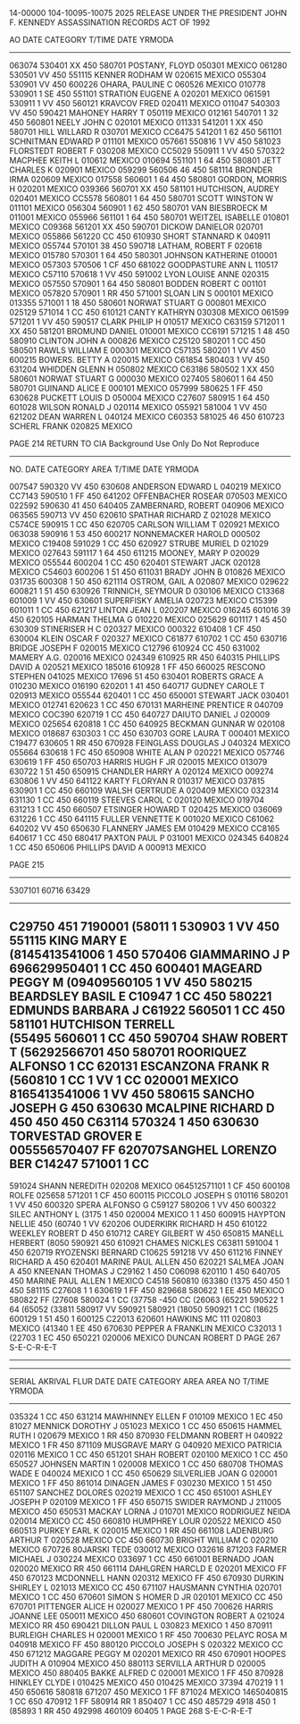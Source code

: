 14-00000
104-10095-10075 2025 RELEASE UNDER THE PRESIDENT JOHN F. KENNEDY ASSASSINATION RECORDS ACT OF 1992

AO	DATE	CATEGORY	T/TIME	DATE	YRMODA
- - - - - - - - - - - - - - - - - - - - - - - - - - - - - - - - - - - - - - - - - - - - - - - - - - - - - - - - - - - - - - - - - - - - - - - - - - - - - - - - - - - - - - - - - - - - - - - - - - - - - - - - - - - - - - - - - - - - - - - - - - - - - - - - - - - - - - - - - - - - - - - - - - - - - - - - - - - - - - - - - - - - - - - - - - - - - - - - - - - - - - - - - - - - - - - - - -
063074	530401		XX	450	580701	POSTANY, FLOYD		050301	MEXICO
061280	530501		VV	450	551115	KENNER RODHAM W	020615	MEXICO
055304	530901		VV	450	600226	OHARA, PAULINE C	060526	MEXICO
010778	530901	1	SE	450	551101	STRATION EUGENE A	020201	MEXICO
061591	530911	1	VV	450	560121	KRAVCOV FRED		020411	MEXICO
011047	540303		VV	450	590421	MAHONEY HARRY T	050119	MEXICO
012161	540701	1	32	450	560801	NEELY JOHN C		020101	MEXICO
011331	541201	1	XX	450	580701	HILL WILLARD R		030701	MEXICO
CC6475	541201	1	62	450	561101	SCHNITMAN EDWARD P	011101	MEXICO
057661	550816	1	VV	450	581023	FLORSTEDT ROBERT F	030208	MEXICO
CC5029	550911	1	VV	450	570322	MACPHEE KEITH L	010612	MEXICO
010694	551101	1	64	450	580801	JETT CHARLES K	020901	MEXICO
059299	560506		46	450	581114	BRONDER IRMA		020609	MEXICO
017558	560601	1	64	450	580801	GORDON, MORRIS H		020201	MEXICO
039366	560701		XX	450	581101	HUTCHISON, AUDREY	020401	MEXICO
CC5578	560801	1	64	450	580701	SCOTT WINSTON W		011101	MEXICO
056304	560901	1	62	450	580701	VAN BIESBROECK M	011001	MEXICO
055966	561101	1	64	450	580701	WEITZEL ISABELLE	010801	MEXICO
C09368	561201		XX	450	590701	DICKOW DANIELOR		020701	MEXICO
055866	561220		CC	450	610930	SHORT STANNARD K	040911	MEXICO
055744	570101		38	450	590718	LATHAM, ROBERT F	020618	MEXICO
015780	570301	1	64	450	580301	JOHNSON KATHERINE	010001	MEXICO
057303	570506	1	CF	450	681022	GOODPASTURE ANN L	110517	MEXICO
C57110	570618	1	VV	450	591002	LYON LOUISE ANNE	020315	MEXICO
057550	570901	1	64	450	580801	BODDEN ROBERT C		001101	MEXICO
057820	570901	1	RR	450	571001	SLOAN LIN S		000101	MEXICO
013355	571001	1	18	450	580601	NORWAT STUART G		000801	MEXICO
025129	571014	1	CC	450	610121	CANTY KATHRYN		030308	MEXICO
061599	571201	1	VV	450	590517	CLARK PHILIP H		010517	MEXICO
C63159	571201	1	XX	450	581201	BROMUND DANIEL		010001	MEXICO
CC6191	571215	1	48	450	580910	CLINTON JOHN A		000826	MEXICO
C25120	580201	1	CC	450	580501	RAWLS WILLIAM E		000301	MEXICO
C57135	580201	1	VV	450	600215	BOWERS. BETTY A		020015	MEXICO
C61854	580403	1	VV	450	631204	WHIDDEN GLENN H		050802	MEXICO
C63186	580502	1	XX	450	580601	NORWAT STUART G		000030	MEXICO
027405	580601	1	64	450	580701	GUINAND ALICE E		000101	MEXICO
057999	580625	1	FF	450	630628	PUCKETT LOUIS D		050004	MEXICO
C27607	580915	1	64	450	601028	WILSON RONALD J		020114	MEXICO
055921	581004	1	VV	450	621202	DEAN WARREN L		040124	MEXICO
C60353	581025		46	450	610723	SCHERL FRANK		020825	MEXICO

PAGE 214
RETURN TO CIA
Background Use Only
Do Not Reproduce
- - - - - - - - - - - - - - - - - - - - - - - - - - - - - - - - - - - - - - - - - - - - - - - - - - - - - - - - - - - - - - - - - - - - - - - - - - - - - - - - - - - - - - - - - - - - - - - - - - - - - - - - - - - - - - - - - - - - - - - - - - - - - - - - - - - - - - - - - - - - - - - - - - - - - - - - - - - - - - - - - - - - - - - - - - - - - - - - - - - - - - - - - - - - - - - - - - -
NO.	DATE	CATEGORY	AREA	T/TIME	DATE	YRMODA

007547	590320		VV	450	630608	ANDERSON EDWARD L	040219		MEXICO
CC7143	590510	1	FF	450	641202	OFFENBACHER ROSEAR	070503		MEXICO
022592	590630		41	450	640405	ZAMBERNARD, ROBERT	040906		MEXICO
063565	590713		VV	450	620610	SPATHAR RICHARD Z	021028		MEXICO
C574CE	590915	1	CC	450	620705	CARLSON WILLIAM T	020921		MEXICO
063038	590916	1	53	450	600217	NONNEMACKER HAROLD	000502		MEXICO
C19408	591029	1	CC	450	620927	STRUBE MURIEL D		021029		MEXICO
027643	591117	1	64	450	611215	MOONEY, MARY P		020029		MEXICO
055544	600204	1	CC	450	620401	STEWART JACK			020128		MEXICO
C54603	600206	1	51	450	611031	BRADY JOHN B			010826		MEXICO
031735	600308	1	50	450	621114	OSTROM, GAIL A		020807		MEXICO
029622	600821	1	51	450	630926	TRINNICH, SEYMOUR D	030106		MEXICO
C13368	601009	1	VV	450	630601	SUPERFISKY AMELIA		020723		MEXICO
C15399	601011	1	CC	450	621217	LINTON JEAN L		020207		MEXICO
016245	601016		39	450	620105	HARMAN THELMA G		010220		MEXICO
025629	601117	1	45	450	630309	STINERISER H C		020327		MEXICO
000322	610408	1	CF	450	630004	KLEIN OSCAR F		020327		MEXICO
C61877	610702	1	CC	450	630716	BRIDGE JOSEPH F		020015		MEXICO
C12796	610924		CC	450	631002	MAMERY A.G.		020016		MEXICO
024349	610925		RR	450	640315	PHILLIPS DAVID A	020521		MEXICO
185016	610928	1	FF	450	660025	RESCONO STEPHEN		041025		MEXICO
17696		51	450	630401	ROBERTS GRACE A		010230		MEXICO
016190	620201	1	41	450	640717	GUDNEY CAROLE T		020913		MEXICO
055544	620401	1	CC	450	650001	STEWART JACK			030401		MEXICO
012741	620623	1	CC	450	670131	MARHEINE PRENTICE R	040709		MEXICO
COC390	620719	1	CC	450	640727	DAIUTO DANIEL J		020009		MEXICO
025654	620818	1	CC	450	640925	BECKMAN GUNNAR W		020108		MEXICO
018687	630303	1	CC	450	630703	GORE LAURA T		000401		MEXICO
C19477	630605	1	RR	450	670928	FEINGLASS DOUGLAS J	040324		MEXICO
055664	630618	1	FC	450	650908	WHITE ALAN P			020221		MEXICO
057746	630619	1	FF	450	650703	HARRIS HUGH F JR	020015		MEXICO
013079	630722	1	51	450	650915	CHANDLER HARRY A		020124		MEXICO
009274	630806	1	VV	450	641122	KARTY FLORYAN R		010317		MEXICO
037815	630901	1	CC	450	660109	WALSH GERTRUDE A		020409		MEXICO
032314	631130	1	CC	450	660119	STEEVES CAROL C		020120		MEXICO
019704	631213	1	CC	450	660507	ETSINGER HOWARD T	020425		MEXICO
036069	631226	1	CC	450	641115	FULLER VENNETTE K	001020		MEXICO
C61062	640202		VV	450	650630	FLANNERY JAMES EM		010429		MEXICO
CC8165	640617	1	CC	450	680417	PAXTON PAUL P		031001		MEXICO
024345	640824	1	CC	450	650606	PHILLIPS DAVID A		000913		MEXICO

PAGE 215

- - - - - - - - - - - - - - - - - - - - - - - - - - - - - - - - - - - - - - - - - - - - - - - - - - - - - - - - - - - - - - - - - - - - - - - - - - - - - - - - - - - - - - - - - - - - - - - - - - - - - - - - - - - - - - - - - - - - - - - - - - - - - - - - - - - - - - - - - - - - - - - - - - - - - - - - - - - - - - - - - - - - - - - - - - - - - - - - - - - - - - - - - - - - - - - - - -
5307101
60716
63429
- - - - - - - - - - - - - - - - - - - - - - - - - - - - - - - - - - - - - - - - - - - - - - - - - - - - - - - - - - - - - - - - - - - - - - - - - - - - - - - - - - - - - - - - - - - - - - - - - - - - - - - - - - - - - - - - - - - - - - - - - - - - - - - - - - - - - - - - - - - - - - - - - - - - - - - - - - - - - - - - - - - - - - - - - - - - - - - - - - - - - - - - - - - - - - - - - -

C29750
451
7190001
(58011
1
530903
1
VV
450
551115
KING MARY E			
(8145413541006
1
450
570406
GIAMMARINO J P		
696629950401
1
CC
450
600401
MAGEARD PEGGY M
(09409560105
1
VV
450
580215
BEARDSLEY BASIL E
C10947
1
CC
450
580221
EDMUNDS BARBARA J
C61922
560501
1
CC
450
581101
HUTCHISON TERRELL		
(55495
560601
1
CC
450
590704
SHAW ROBERT T
(56292566701
450
580701
ROORIQUEZ ALFONSO
1
CC
620131
ESCANZONA FRANK R		
(560810
1
CC
1
VV
1
CC
020001
MEXICO
8165413541006
1
VV
450
580615
SANCHO JOSEPH G
450
630630
MCALPINE RICHARD D		
450
450
450
C63114
570324
1
450
630630
TORVESTAD GROVER E		
005556570407
FF
620707SANGHEL LORENZO BER
C14247
571001
1
CC
-
591024
SHANN NEREDITH
020208
MEXICO
064512571101
1
CF
450
600108
ROLFE
025658
571201
1
CF
450
600115
PICCOLO JOSEPH S
010116
580201
1
VV
450
600320
SPERA ALFONSO G
C59127
580206
1
VV
450
600322
SILEC ANTHONY L
(3175
1
450
020004
MEXICO
1
1
450
600915
HAYPTON NELLIE
450
(60740
1
VV
620206
OUDERKIRK RICHARD H
450
610122
WEEKLEY ROBERT D
450
610712
CAREY GILBERT W
450
650815
MANELL HERBERT
(8050
590921
450
610921
CHAMES NICKLES
C63811
591004
1
450
620719
RYOZENSKI BERNARD
C10625
591218
VV
450
611216
FINNEY RICHARD A
450
620401
MARINE PAUL ALLEN
450
620221
SALMEA JOAN A
450
KNEENAN THOMAS J
C29162
1
450
C06098
620110
1
450
640705
450
MARINE PAUL ALLEN
1
MEXICO
C4518
560810
(63380
(1375
450
450
1
450
581115
C27608
1
1
630619
1
FF
450
829668
580622
1
EE
450
MEXICO
580822
FF
(27608
580024
1
CC
(37758
-450
CC
(26063
(65221
590522
1
64
(65052
(33811
580917
VV
590921
580921
(18050
590921
1
CC
(18625
600129
1
51
450
1
600125
C22013
620601
HAWKINS MC 111
020803
MEXICO
(41340
1
EE
450
670630
PEPPER A FRANKLIN
MEXICO
C32013
1
(22703
1
EC
450
650221
020006
MEXICO
DUNCAN ROBERT D
PAGE 267
S-E-C-R-E-T
- - - - - - - - - - - - - - - - - - - - - - - - - - - - - - - - - - - - - - - - - - - - - - - - - - - - - - - - - - - - - - - - - - - - - - - - - - - - - - - - - - - - - - - - - - - - - - - - - - - - - - - - - - - - - - - - - - - - - - - - - - - - - - - - - - - - - - - - - - - - - - - - - - - - - - - - - - - - - - - - - - - - - - - - - - - - - - - - - - - - - - - - - - - - - - - - - -
- - - - - - - - - - - - - - - - - - - - - - - - - - - - - - - - - - - - - - - - - - - - - - - - - - - - - - - - - - - - - - - - - - - - - - - - - - - - - - - - - - - - - - - - - - - - - - - - - - - - - - - - - - - - - - - - - - - - - - - - - - - - - - - - - - - - - - - - - - - - - - - - - - - - - - - - - - - - - - - - - - - - - - - - - - - - - - - - - - - - - - - - - - - - - - - - - -
SERIAL
AKRIVAL
FLUR
DATE
DATE
CATEGORY
AREA
AREA
NO
T/TIME
YRMODA
- - - - - - - - - - - - - - - - - - - - - - - - - - - - - - - - - - - - - - - - - - - - - - - - - - - - - - - - - - - - - - - - - - - - - - - - - - - - - - - - - - - - - - - - - - - - - - - - - - - - - - - - - - - - - - - - - - - - - - - - - - - - - - - - - - - - - - - - - - - - - - - - - - - - - - - - - - - - - - - - - - - - - - - - - - - - - - - - - - - - - - - - - - - - - - - - - -

035324
1
CC
450
631214
MAWHINNEY ELLEN F
010109
MEXICO
1
EC
450
81027
MENNICK DOROTHY J
051023
MEXICO
1
CC
450
650615
HAMMEL RUTH I
020679
MEXICO
1
RR
450
870930
FELDMANN ROBERT H
040922
MEXICO
1
FR
450
871109
MUSGRAVE MARY G
040920
MEXICO
PATRICIA
020116
MEXICO
1
CC
450
651201
SHAH ROBERT
020100
MEXICO
1
CC
450
650527
JOHNSEN MARTIN 1
020008
MEXICO
1
CC
450
680708
THOMAS WADE E
040024
MEXICO
1
CC
450
650629
SILVERLIEB JOAN G
020001
MEXICO
1
FF
450
861014
DINAGEN JAMES F
030230
MEXICO
1
51
450
651107
SANCHEZ DOLORES
020219
MEXICO
1
CC
450
651001
ASHLEY JOSEPH P
020109
MEXICO
1
FF
450
650715
SWIDER RAYMOND J
211005
MEXICO
450
650531
MACKAY LORNA J
010701
MEXICO
RODRIGUEZ NEIDA
020014
MEXICO
CC
450
660810
HUMPHREY LOUR
020522
MEXICO
450
660513
PURKEY EARL K
020015
MEXICO
1
RR
450
661108
LADENBURG ARTHUR T
020528
MEXICO
CC
450
660730
BRIGHT WILLIAM C
020210
MEXICO
670726
80JARSKI TEDE
030012
MEXICO
032616
871203
FARMER MICHAEL J
030224
MEXICO
033697
1
CC
450
661001
BERNADO JOAN
020020
MEXICO
RR
450
661114
DAHLGREN HARCLD E
020201
MEXICO
FF
450
670123
MCDONNELL HANN
020312
MEXICO
FF
450
670930
DURKIN SHIRLEY L
021013
MEXICO
CC
450
671107
HAUSMANN CYNTHIA
020701
MEXICO
1
CC
450
670601
SIMON S HOMER D JR
020101
MEXICO
CC
450
670701
PITTENGER ALICE H
020027
MEXICO
1
PF
450
700626
HARRIS JOANNE LEE
050011
MEXICO
450
680601
COVINGTON ROBERT A
021024
MEXICO
RR
450
690421
DILLON PAUL L
030823
MEXICO
1
450
870911
BURLEIGH CHARLES H
020001
MEXICO
1
RF
450
700630
PELAYC ROSA M
040918
MEXICO
FF
450
880120
PICCOLO JOSEPH S
020322
MEXICO
CC
450
671212
MAGGARE PEGGY M
020201
MEXICO
RR
450
670901
HOOPES JUDITH A
010904
MEXICO
450
880113
SERVILLA ARTHUR D
020005
MEXICO
450
880405
BAKKE ALFRED C
020001
MEXICO
1
FF
450
870928
HINKLEY CLYDE I
010425
MEXICO
450
010425
MEXICO
37394
470219
1
1
450
650616
580818
671207
450
MEXICO
1
FF
871024
MEXICO
1465040815
1
CC
650
470912
1
FF
580914
RR
1
850407
1
CC
450
485729
4918
450
1
(85893
1
RR
450
492998
460109
60405
1
PAGE 268
S-E-C-R-E-T
